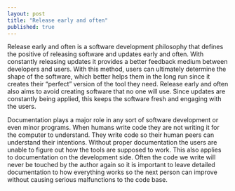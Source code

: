 ```yaml
---
layout: post
title: "Release early and often"
published: true
---
```


<p>Release early and often is a software development philosophy that defines the positive of releasing software and updates early and often. With constantly releasing updates it provides a better feedback medium between developers and users. With this method, users can ultimately determine the shape of the software, which better helps them in the long run since it creates their “perfect” version of the tool they need. Release early and often also aims to avoid creating software that no one will use. Since updates are constantly being applied, this keeps the software fresh and engaging with the users.</p>

<p>Documentation plays a major role in any sort of software development or even minor programs. When humans write code they are not writing it for the computer to understand. They write code so their human peers can understand their intentions. Without proper documentation the users are unable to figure out how the tools are supposed to work. This also applies to documentation on the development side. Often the code we write will never be touched by the author again so it is important to leave detailed documentation to how everything works so the next person can improve without causing serious malfunctions to the code base. </p>
